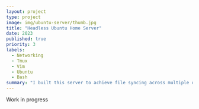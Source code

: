 ```yaml
---
layout: project
type: project
image: img/ubuntu-server/thumb.jpg
title: "Headless Ubuntu Home Server"
date: 2023
published: true
priority: 3
labels:
  - Networking
  - Tmux
  - Vim
  - Ubuntu
  - Bash
summary: "I built this server to achieve file syncing across multiple devices/operating systems. Hosted Minecraft Servers for friends and a Plex Media Server for myself."
---
```


Work in progress